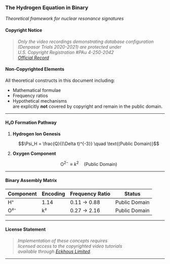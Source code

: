 ### **The Hydrogen Equation in Binary**  
*Theoretical framework for nuclear resonance signatures*  

#### **Copyright Notice**  
> *Only the video recordings demonstrating database configuration*  
> *(Denpasar Trials 2020-2021) are protected under*  
> *U.S. Copyright Registration #PAu 4-250-2042*  
> *[Official Record](https://publicrecords.copyright.gov/detailed-record/voyager_37773175)*  

#### **Non-Copyrighted Elements**  
All theoretical constructs in this document including:  
- Mathematical formulae  
- Frequency ratios  
- Hypothetical mechanisms  
are explicitly **not** covered by copyright and remain in the public domain.

---

#### **H₂O Formation Pathway**  
1. **Hydrogen Ion Genesis**  
   ```math
   \Psi_H = \frac{Q}{(\Delta t)^{-3}} \quad \text{(Public Domain)}
   ```

2. **Oxygen Component**  
   ```math
   \text{O}^{2-} \equiv k^2 \quad \text{(Public Domain)}
   ```

---

#### **Binary Assembly Matrix**  
| Component | Encoding | Frequency Ratio | Status          |
|-----------|----------|-----------------|-----------------|
| H⁺        | 1.14     | 0.11 → 0.88     | Public Domain   |
| O²⁻       | k²       | 0.27 → 2.16     | Public Domain   |

---

#### **License Statement**  
> *Implementation of these concepts requires*  
> *licensed access to the copyrighted video tutorials*  
> *available through [Eckhous Limited](https://Eckohaus.blog).*  

---
